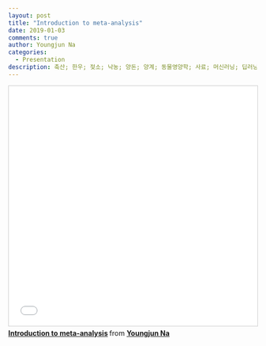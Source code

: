 ```yaml
---
layout: post
title: "Introduction to meta-analysis"
date: 2019-01-03
comments: true
author: Youngjun Na
categories:
  - Presentation
description: 축산; 한우; 젖소; 낙농; 양돈; 양계; 동물영양학; 사료; 머신러닝; 딥러닝; 머신러닝; data science; animal science; dairy science; R; machine learning; Shiny; Big data
---
```


<iframe src="//www.slideshare.net/slideshow/embed_code/key/zU3IiG92nkN42S" width="595" height="485" frameborder="0" marginwidth="0" marginheight="0" scrolling="no" style="border:1px solid #CCC; border-width:1px; margin-bottom:5px; max-width: 100%;" allowfullscreen> </iframe> <div style="margin-bottom:5px"> <strong> <a href="//www.slideshare.net/YoungjunNa/introduction-to-metaanalysis" title="Introduction to meta-analysis" target="_blank">Introduction to meta-analysis</a> </strong> from <strong><a href="https://www.slideshare.net/YoungjunNa" target="_blank">Youngjun Na</a></strong> </div>
